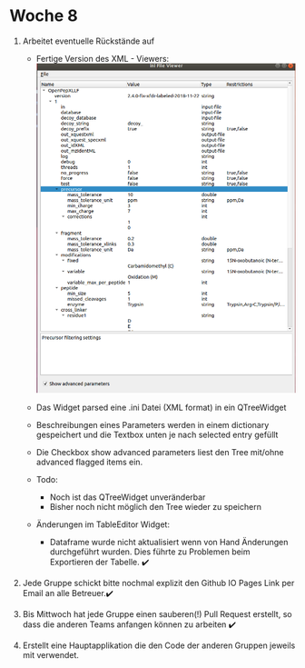 # Woche 8

1. Arbeitet eventuelle Rückstände auf
    - Fertige Version des XML - Viewers:
     ![alt text](../Screenshots/XMLviewerFertig.png )
    - Das Widget parsed eine .ini Datei (XML format) in ein QTreeWidget
    - Beschreibungen eines Parameters werden in einem dictionary gespeichert und die Textbox unten je nach selected entry gefüllt
    - Die Checkbox show advanced parameters liest den Tree mit/ohne advanced flagged items ein.
    - Todo:
        - Noch ist das QTreeWidget unveränderbar
        - Bisher noch nicht möglich den Tree wieder zu speichern
    
    - Änderungen im TableEditor Widget:
        - Dataframe wurde nicht aktualisiert wenn von Hand Änderungen durchgeführt wurden. Dies führte zu Problemen beim Exportieren der Tabelle. ✔️

2. Jede Gruppe schickt bitte nochmal explizit den Github IO Pages Link per Email an alle Betreuer.✔️
3. Bis Mittwoch hat jede Gruppe einen sauberen(!) Pull Request erstellt, so dass die
anderen Teams anfangen können zu arbeiten ✔️
4. Erstellt eine Hauptapplikation die den Code der anderen Gruppen jeweils mit
verwendet.
